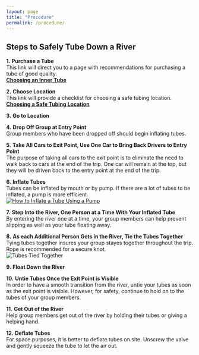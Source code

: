 ```yaml
---
layout: page
title: "Procedure"
permalink: /procedure/
---
```


## **Steps to Safely Tube Down a River**
**1.** **Purchase a Tube**  
 This link will direct you to a page with recommendations for purchasing a tube of good quality.  
 [**Choosing an Inner Tube**](/tubingtips/)  
  
**2.** **Choose Location**  
This link will provide a checklist for choosing a safe tubing location.  
[**Choosing a Safe Tubing Location**](/tubingtips/)
  
**3.** **Go to Location**  

**4.** **Drop Off Group at Entry Point**  
Group members who have been dropped off should begin inflating tubes.  
  
**5.** **Take All Cars to Exit Point, Use One Car to Bring Back Drivers to Entry Point**  
The purpose of taking all cars to the exit point is to eliminate the need to walk back to cars at the end of the trip. One car will remain at the top, but they will be driven back to the entry point at the end of the trip.  
  
**6.** **Inflate Tubes**  
Tubes can be inflated by mouth or by pump. If there are a lot of tubes to be inflated, a pump is more efficient.  
[![**How to Inflate a Tube Using a Pump**](http://img.youtube.com/vi/CSgnBkyi8fM/0.jpg)](https://www.youtube.com/watch?v=CSgnBkyi8fM)  
  
**7.** **Step Into the River, One Person at a Time With Your Inflated Tube**  
By entering the river one at a time, your group members can help prevent slipping as well as your tube floating away.  
  
**8.** **As each Additional Person Gets in the River, Tie the Tubes Together**  
Tying tubes together insures your group stayes together throughout the trip. Rope is recommended for a secure knot.  
![**Tubes Tied Together**](https://images-na.ssl-images-amazon.com/images/I/61OzWQzQlnL.jpg)
  
**9.** **Float Down the River**  
  
**10.** **Untie Tubes Once the Exit Point is Visible**  
In order to have a smooth transition from the river, untie your tubes as soon as the exit point is visible. However, for safety, continue to hold on to the tubes of your group members.  
  
**11.** **Get Out of the River**  
Help group members get out of the river by holding their tubes or giving a helping hand.  
  
**12.** **Deflate Tubes**  
For space purposes, it is better to deflate tubes on site. Unscrew the valve and gently squeeze the tube to let the air out.
